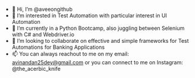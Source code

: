 - 👋 Hi, I’m @aveeongithub
- 👀 I’m interested in Test Automation with particular interest in UI Automation
- 🌱 I’m currently in a Python Bootcamp, also juggling between Selenium with C# and Webdriver.io
- 💞️ I’m looking to collaborate on effective and simple frameworks for Test Automations for Banking Applications
- 📫 You can always reachout to me on my email: avinandan25dey@gmail.com or you can connect to me on Instagram: @the_acerbic_knife

<!---
aveeongithub/aveeongithub is a ✨ special ✨ repository because its `README.md` (this file) appears on your GitHub profile.
You can click the Preview link to take a look at your changes.
--->
